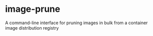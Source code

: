 # image-prune
A command-line interface for pruning images in bulk from a container image distribution registry
